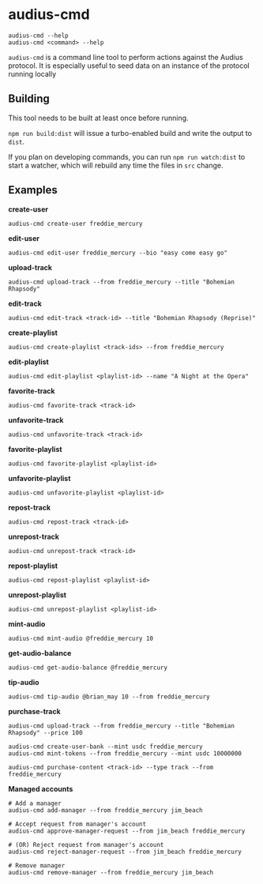 # audius-cmd

```
audius-cmd --help
audius-cmd <command> --help
```

`audius-cmd` is a command line tool to perform actions against the Audius protocol. It is especially useful to seed data on an instance of the protocol running locally

## Building

This tool needs to be built at least once before running.

`npm run build:dist` will issue a turbo-enabled build and write the output to `dist`.

If you plan on developing commands, you can run `npm run watch:dist` to start a watcher, which will rebuild any time the files in `src` change.

## Examples

**create-user**

```
audius-cmd create-user freddie_mercury
```

**edit-user**

```
audius-cmd edit-user freddie_mercury --bio "easy come easy go"
```

**upload-track**

```
audius-cmd upload-track --from freddie_mercury --title "Bohemian Rhapsody"
```

**edit-track**

```
audius-cmd edit-track <track-id> --title "Bohemian Rhapsody (Reprise)"
```

**create-playlist**

```
audius-cmd create-playlist <track-ids> --from freddie_mercury
```

**edit-playlist**

```
audius-cmd edit-playlist <playlist-id> --name "A Night at the Opera"
```

**favorite-track**

```
audius-cmd favorite-track <track-id>
```

**unfavorite-track**

```
audius-cmd unfavorite-track <track-id>
```

**favorite-playlist**

```
audius-cmd favorite-playlist <playlist-id>
```

**unfavorite-playlist**

```
audius-cmd unfavorite-playlist <playlist-id>
```

**repost-track**

```
audius-cmd repost-track <track-id>
```

**unrepost-track**

```
audius-cmd unrepost-track <track-id>
```

**repost-playlist**

```
audius-cmd repost-playlist <playlist-id>
```

**unrepost-playlist**

```
audius-cmd unrepost-playlist <playlist-id>
```

**mint-audio**

```
audius-cmd mint-audio @freddie_mercury 10
```

**get-audio-balance**

```
audius-cmd get-audio-balance @freddie_mercury
```

**tip-audio**

```
audius-cmd tip-audio @brian_may 10 --from freddie_mercury
```

**purchase-track**

```
audius-cmd upload-track --from freddie_mercury --title "Bohemian Rhapsody" --price 100

audius-cmd create-user-bank --mint usdc freddie_mercury
audius-cmd mint-tokens --from freddie_mercury --mint usdc 10000000

audius-cmd purchase-content <track-id> --type track --from freddie_mercury
```

**Managed accounts**

```
# Add a manager
audius-cmd add-manager --from freddie_mercury jim_beach

# Accept request from manager's account
audius-cmd approve-manager-request --from jim_beach freddie_mercury

# (OR) Reject request from manager's account
audius-cmd reject-manager-request --from jim_beach freddie_mercury

# Remove manager
audius-cmd remove-manager --from freddie_mercury jim_beach
```
